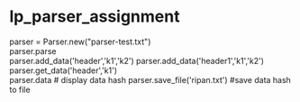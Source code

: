 lp_parser_assignment
====================


parser = Parser.new("parser-test.txt")  
parser.parse  
parser.add_data('header','k1','k2') 
parser.add_data('header1','k1','k2')  
parser.get_data('header','k1')  
parser.data # display data hash 
parser.save_file('ripan.txt') #save data hash to file 

